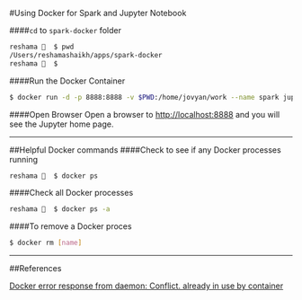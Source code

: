 #Using Docker for Spark and Jupyter Notebook 

####`cd` to `spark-docker` folder
```bash
reshama 🐘  $ pwd
/Users/reshamashaikh/apps/spark-docker
reshama 🐘  $ 
```

####Run the Docker Container
```bash
$ docker run -d -p 8888:8888 -v $PWD:/home/jovyan/work --name spark jupyter/pyspark-notebook
```

####Open Browser
Open a browser to [http://localhost:8888](http://localhost:8888) and you will see the Jupyter home page.

---
##Helpful Docker commands
####Check to see if any Docker processes running
```bash
reshama 🐘  $ docker ps
```

####Check all Docker processes
```bash
reshama 🐘  $ docker ps -a
```

####To remove a Docker proces
```bash
$ docker rm [name]
```

---

##References

[Docker error response from daemon: Conflict. already in use by container](http://stackoverflow.com/questions/31676155/docker-error-response-from-daemon-conflict-already-in-use-by-container)


